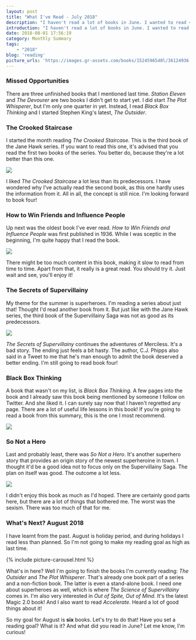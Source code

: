 ```yaml
---
layout: post
title: "What I've Read - July 2018"
description: "I haven't read a lot of books in June. I wanted to read <b>seven</b> books, but I only managed <b>five</b>. Here's what I've read, why I only got to five and what I want to read next."
introduction: "I haven't read a lot of books in June. I wanted to read <b>seven</b> books, but I only managed <b>five</b>. Here's what I've read, why I only got to five and what I want to read next."
date: 2018-08-01 17:56:19
category: Monthly Summary
tags:
    - "2018"
blog: 'reading'
picture_urls: 'https://images.gr-assets.com/books/1524596540l/36124936.jpg,https://images.gr-assets.com/books/1348420992l/12088345.jpg,https://images.gr-assets.com/books/1520615948l/35747076.jpg,https://images.gr-assets.com/books/1491540409l/33395665.jpg,https://images.gr-assets.com/books/1523068652l/39751936.jpg,https://images.gr-assets.com/books/1356125419l/9393062.jpg'
---
```

### Missed Opportunities
There are three unfinished books that I mentioned last time. <em>Station Eleven</em> and <em>The Devourer</em> are two books I didn't get to start yet. I did start <em>The Plot Whisperer</em>, but I'm only one quarter in yet. Instead, I read <em>Black Box Thinking</em> and I started Stephen King's latest, <em>The Outsider</em>.

### The Crooked Staircase
I started the month reading <em>The Crooked Staircase</em>. This is the third book of the Jane Hawk series. If you want to read this one, it's advised that you read the first two books of the series. You better do, because they're a lot better than this one.

<img src="https://images.gr-assets.com/books/1514926787l/36597362.jpg" class="monthly-summary-summary">

I liked <em>The Crooked Staircase</em> a lot less than its predecessors. I have wondered why I've actually read the second book, as this one hardly uses the information from it. All in all, the concept is still nice. I'm looking forward to book four!

### How to Win Friends and Influence People
Up next was the oldest book I've ever read. <em>How to Win Friends and Influence People</em> was first published in 1936. While I was sceptic in the beginning, I'm quite happy that I read the book. 

<img src="https://images.gr-assets.com/books/1442726934l/4865.jpg" class="monthly-summary-summary">

There might be too much content in this book, making it slow to read from time to time. Apart from that, it really is a great read. You should try it. Just wait and see, you'll enjoy it!

### The Secrets of Supervillainy
My theme for the summer is superheroes. I'm reading a series about just that! Thought I'd read another book from it. But just like with the Jane Hawk series, the third book of the Supervillainy Saga was not as good as its predecessors. 

<img src="https://images.gr-assets.com/books/1519562155l/38742798.jpg" class="monthly-summary-summary">

<em>The Secrets of Supervillainy</em> continues the adventures of Merciless. It's a bad story. The ending just feels a bit hasty. The author, C.J. Phipps also said in a Tweet to me that he's man enough to admit the book deserved a better ending. I'm still going to read book four!

### Black Box Thinking
A book that wasn't on my list, is <em>Black Box Thinking</em>. A few pages into the book and I already saw this book being mentioned by someone I follow on Twitter. And she liked it. I can surely say now that I haven't regretted any page. There are a lot of useful life lessons in this book! If you're going to read a book from this summary, this is the one I most recommend.

<img src="https://images.gr-assets.com/books/1442833652l/24611735.jpg" class="monthly-summary-summary">

### So Not a Hero
Last and probably least, there was <em>So Not a Hero</em>. It's another superhero story that provides an origin story of the newest superheroine in town. I thought it'd be a good idea not to focus only on the Supervillainy Saga. The plan on itself was good. The outcome a lot less. 

<img src="https://images.gr-assets.com/books/1436992862l/25571183.jpg" class="monthly-summary-summary">

I didn't enjoy this book as much as I'd hoped. There are certainly good parts here, but there are a lot of things that bothered me. The worst was the sexism. There was too much of that for me.

### What's Next? August 2018
I have learnt from the past. August is holiday period, and during holidays I read less than planned. So I'm not going to make my reading goal as high as last time. 

{% include picture-carousel.html %}

What's in here? Well I'm going to finish the books I'm currently reading: <em>The Outsider</em> and <em>The Plot Whisperer</em>. That's already one book part of a series and a non-fiction book. The latter is even a stand-alone book. I need one about superheroes as well, which is where <em>The Science of Supervillainy</em> comes in. I'm also very interested in <em>Out of Spite, Out of Mind</em>. It's the latest Magic 2.0 book! And I also want to read <em>Accelerate</em>. Heard a lot of good things about it!

So my goal for August is <b>six</b> books. Let's try to do that! Have you set a reading goal? What is it? And what did you read in June? Let me know, I'm curious!